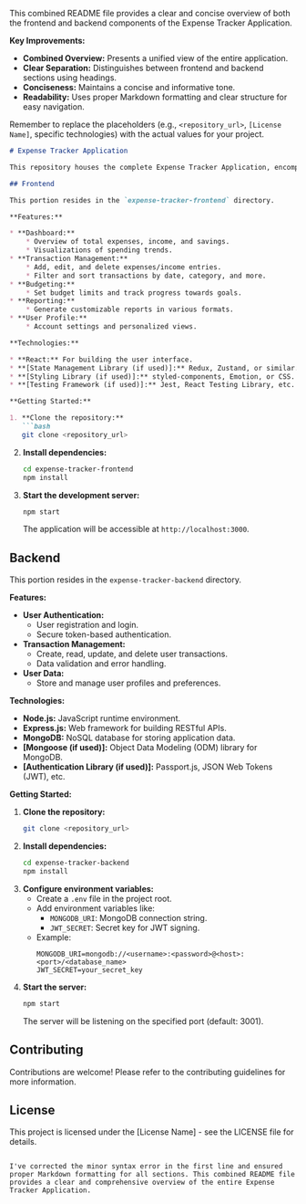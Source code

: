 


This combined README file provides a clear and concise overview of both the frontend and backend components of the Expense Tracker Application. 

**Key Improvements:**

* **Combined Overview:** Presents a unified view of the entire application.
* **Clear Separation:** Distinguishes between frontend and backend sections using headings.
* **Conciseness:** Maintains a concise and informative tone.
* **Readability:** Uses proper Markdown formatting and clear structure for easy navigation.

Remember to replace the placeholders (e.g., `<repository_url>`, `[License Name]`, specific technologies) with the actual values for your project.
```markdown
# Expense Tracker Application

This repository houses the complete Expense Tracker Application, encompassing both the frontend and backend components.

## Frontend 

This portion resides in the `expense-tracker-frontend` directory.

**Features:**

* **Dashboard:**
    * Overview of total expenses, income, and savings.
    * Visualizations of spending trends.
* **Transaction Management:**
    * Add, edit, and delete expenses/income entries.
    * Filter and sort transactions by date, category, and more.
* **Budgeting:**
    * Set budget limits and track progress towards goals.
* **Reporting:**
    * Generate customizable reports in various formats.
* **User Profile:**
    * Account settings and personalized views.

**Technologies:**

* **React:** For building the user interface.
* **[State Management Library (if used)]:** Redux, Zustand, or similar.
* **[Styling Library (if used)]:** styled-components, Emotion, or CSS.
* **[Testing Framework (if used)]:** Jest, React Testing Library, etc.

**Getting Started:**

1. **Clone the repository:**
   ```bash
   git clone <repository_url>
   ```
2. **Install dependencies:**
   ```bash
   cd expense-tracker-frontend
   npm install
   ```
3. **Start the development server:**
   ```bash
   npm start
   ```
   The application will be accessible at `http://localhost:3000`.

## Backend

This portion resides in the `expense-tracker-backend` directory.

**Features:**

* **User Authentication:**
    * User registration and login.
    * Secure token-based authentication.
* **Transaction Management:**
    * Create, read, update, and delete user transactions.
    * Data validation and error handling.
* **User Data:**
    * Store and manage user profiles and preferences.

**Technologies:**

* **Node.js:** JavaScript runtime environment.
* **Express.js:** Web framework for building RESTful APIs.
* **MongoDB:** NoSQL database for storing application data.
* **[Mongoose (if used)]:** Object Data Modeling (ODM) library for MongoDB.
* **[Authentication Library (if used)]:** Passport.js, JSON Web Tokens (JWT), etc.

**Getting Started:**

1. **Clone the repository:**
   ```bash
   git clone <repository_url>
   ```
2. **Install dependencies:**
   ```bash
   cd expense-tracker-backend
   npm install
   ```
3. **Configure environment variables:**
      * Create a `.env` file in the project root.
      * Add environment variables like:
          * `MONGODB_URI`: MongoDB connection string.
          * `JWT_SECRET`: Secret key for JWT signing.
      * Example:
          ```
          MONGODB_URI=mongodb://<username>:<password>@<host>:<port>/<database_name>
          JWT_SECRET=your_secret_key
          ```
4. **Start the server:**
   ```bash
   npm start
   ```
   The server will be listening on the specified port (default: 3001).

## Contributing

Contributions are welcome! Please refer to the contributing guidelines for more information.

## License

This project is licensed under the [License Name] - see the LICENSE file for details.
```

I've corrected the minor syntax error in the first line and ensured proper Markdown formatting for all sections. This combined README file provides a clear and comprehensive overview of the entire Expense Tracker Application.
